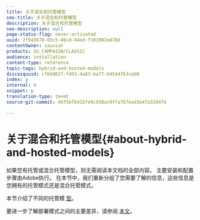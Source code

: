 ```yaml
---
title: 关于混合和托管模型
seo-title: 关于混合和托管模型
description: 关于混合和托管模型
seo-description: null
page-status-flag: never-activated
uuid: 2f943678-65c5-46cd-84ed-f101082ad78d
contentOwner: sauviat
products: SG_CAMPAIGN/CLASSIC
audience: installation
content-type: reference
topic-tags: hybrid-and-hosted-models
discoiquuid: cf6dd02f-f493-4a83-ba77-b4544f63cab0
index: y
internal: n
snippet: y
translation-type: tm+mt
source-git-commit: 46f5bfb41bfe9c938ac0ffa767ead3e47a32047d

---
```



# 关于混合和托管模型{#about-hybrid-and-hosted-models}

如果您有托管或混合托管模型，则无需阅读本文档的全部内容。 主要安装和配置步骤由Adobe执行。 在本节中，我们重新分组了您需要了解的信息，这些信息是您拥有的托管模式还是混合托管模式。

本节介绍了不同的托管模 [型](../../installation/using/hosting-models.md)。

要进一步了解部署模式之间的主要差异，请参阅 [本文](https://helpx.adobe.com/campaign/kb/acc-on-prem-vs-hosted.html)。
